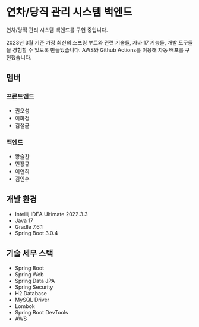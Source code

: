 # 연차/당직 관리 시스템 백엔드

연차/당직 관리 시스템 백엔드를 구현 중입니다. 

2023년 3월 기준 가장 최신의 스프링 부트와 관련 기술들, 자바 17 기능들, 개발 도구들을 경험할 수 있도록 만들었습니다.
AWS와 Github Actions를 이용해 자동 배포를 구현했습니다. 

## 멤버

### 프론트엔드
* 권오성
* 이화정
* 김철균

### 백엔드
* 황슬찬
* 민장규
* 이연희
* 김인후

## 개발 환경

* Intellij IDEA Ultimate 2022.3.3
* Java 17
* Gradle 7.6.1
* Spring Boot 3.0.4

## 기술 세부 스택

* Spring Boot
* Spring Web
* Spring Data JPA
* Spring Security
* H2 Database
* MySQL Driver
* Lombok
* Spring Boot DevTools
* AWS
